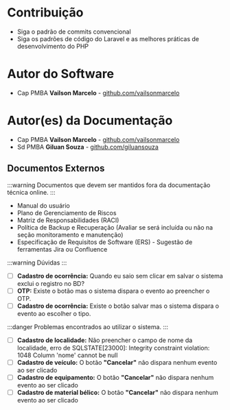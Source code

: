 # Contribuição

- Siga o padrão de commits convencional
- Siga os padrões de código do Laravel e as melhores práticas de desenvolvimento do PHP

# Autor do Software

- Cap PMBA **Vailson Marcelo** - [github.com/vailsonmarcelo](https://github.com/vailsonmarcelo)

# Autor(es) da Documentação

- Cap PMBA **Vailson Marcelo** - [github.com/vailsonmarcelo](https://github.com/vailsonmarcelo)
- Sd PMBA **Giluan Souza** - [github.com/giluansouza](https://github.com/giluansouza)

## Documentos Externos

:::warning
Documentos que devem ser mantidos fora da documentação técnica online.
:::

- Manual do usuário
- Plano de Gerenciamento de Riscos
- Matriz de Responsabilidades (RACI)
- Política de Backup e Recuperação (Avaliar se será incluída ou não na seção monitoramento e manutenção)
- Especificação de Requisitos de Software (ERS) - Sugestão de ferramentas Jira ou Confluence

:::warning
Dúvidas
:::

- [ ] **Cadastro de ocorrência:** Quando eu saio sem clicar em salvar o sistema exclui o registro no BD?
- [ ] **OTP:** Existe o botão mas o sistema dispara o evento ao preencher o OTP.
- [ ] **Cadastro de ocorrência:** Existe o botão salvar mas o sistema dispara o evento ao escolher o tipo.

:::danger
Problemas encontrados ao utilizar o sistema.
:::

- [ ] **Cadastro de localidade:** Não preencher o campo de nome da localidade, erro de SQLSTATE[23000]: Integrity constraint violation: 1048 Column 'nome' cannot be null
- [ ] **Cadastro de veículo:** O botão **"Cancelar"** não dispara nenhum evento ao ser clicado
- [ ] **Cadastro de equipamento:** O botão **"Cancelar"** não dispara nenhum evento ao ser clicado
- [ ] **Cadastro de material bélico:** O botão **"Cancelar"** não dispara nenhum evento ao ser clicado
